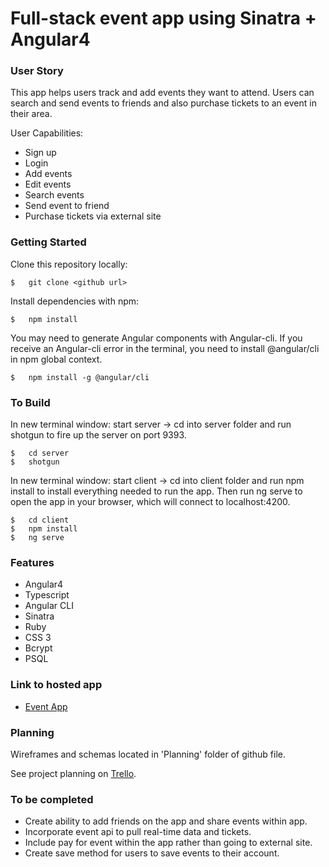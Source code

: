# Full-stack event app using Sinatra + Angular4

### User Story

This app helps users track and add events they want to attend. Users can search and send events to friends and also purchase tickets to an event in their area.

User Capabilities:

 * Sign up
 * Login
 * Add events
 * Edit events
 * Search events
 * Send event to friend
 * Purchase tickets via external site

 ### Getting Started

Clone this repository locally:

	$ 	git clone <github url>

Install dependencies with npm:

	$ 	npm install
    
You may need to generate Angular components with Angular-cli. If you receive an Angular-cli error in the terminal, you need to install @angular/cli in npm global context.

	$ 	npm install -g @angular/cli

### To Build

In new terminal window: start server -> cd into server folder and run shotgun to fire up the server on port 9393.

	$	cd server
   	$	shotgun

In new terminal window: start client -> cd into client folder and run npm install to install everything needed to run the app. Then run ng serve to open the app in your browser, which will connect to localhost:4200.

	$	cd client
    $	npm install
    $	ng serve


### Features

*	Angular4
*	Typescript
*	Angular CLI
*	Sinatra
*	Ruby
*	CSS 3
*	Bcrypt
*	PSQL

### Link to hosted app

 * [Event App](<heroku link>)

### Planning

Wireframes and schemas located in 'Planning' folder of github file. 

See project planning on [Trello](<https://trello.com/b/tVUp68wt/ga-project-3>).

### To be completed

* Create ability to add friends on the app and share events within app.
* Incorporate event api to pull real-time data and tickets.
* Include pay for event within the app rather than going to external site.
* Create save method for users to save events to their account.






